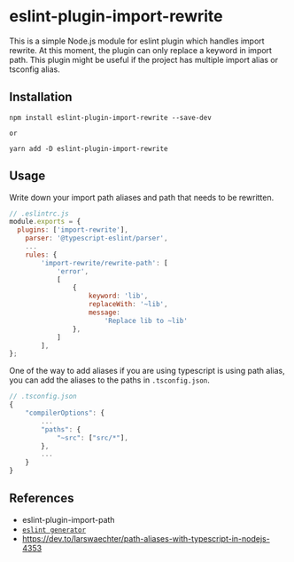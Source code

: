 # eslint-plugin-import-rewrite


This is a simple Node.js module for eslint plugin which handles import rewrite. At this moment, the plugin can only replace a keyword in import path. This plugin might be useful if the project has multiple import alias or tsconfig alias.

## Installation

```shell
npm install eslint-plugin-import-rewrite --save-dev

or

yarn add -D eslint-plugin-import-rewrite
```

## Usage

Write down your import path aliases and path that needs to be rewritten.

```js
// .eslintrc.js
module.exports = {
  plugins: ['import-rewrite'],
    parser: '@typescript-eslint/parser',
    ...
    rules: {
        'import-rewrite/rewrite-path': [
            'error',
            [
                {
                    keyword: 'lib',
                    replaceWith: '~lib',
                    message:
                        'Replace lib to ~lib'
                },
            ]
        ],
};
```

One of the way to add aliases if you are using typescript is using path alias, you can add the aliases to the paths in `.tsconfig.json`.

```js
// .tsconfig.json
{
    "compilerOptions": {
        ...
        "paths": {
            "~src": ["src/*"],
        },
        ...
    }
}
```

## References

- eslint-plugin-import-path
- [`eslint generator`](https://www.npmjs.com/package/generator-eslint)
- https://dev.to/larswaechter/path-aliases-with-typescript-in-nodejs-4353
